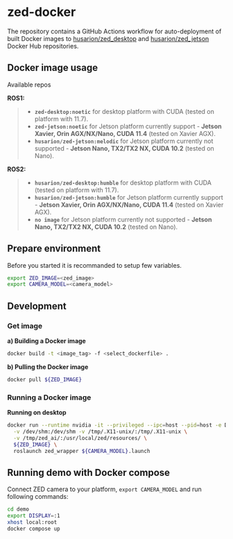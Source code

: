 # zed-docker

The repository contains a GitHub Actions workflow for auto-deployment of built Docker images to [husarion/zed_desktop](https://hub.docker.com/r/husarion/zed-desktop) and [husarion/zed_jetson](https://hub.docker.com/r/husarion/zed-jetson) Docker Hub repositories.

## Docker image usage

Available repos

**ROS1:**
> - **`zed-desktop:noetic`** for desktop platform with CUDA (tested on platform with 11.7).
> - **`zed-jetson:noetic`** for Jetson platform currently support - **Jetson Xavier, Orin AGX/NX/Nano, CUDA 11.4** (tested on Xavier AGX).
> - **`husarion/zed-jetson:melodic`** for Jetson platform currently not supported - **Jetson Nano, TX2/TX2 NX, CUDA 10.2** (tested on Nano).

**ROS2:**
> - **`husarion/zed-desktop:humble`** for desktop platform with CUDA (tested on platform with 11.7).
> - **`husarion/zed-jetson:humble`** for Jetson platform currently support - **Jetson Xavier, Orin AGX/NX/Nano, CUDA 11.4** (tested on Xavier AGX).
> - **`no image`** for Jetson platform currently not supported - **Jetson Nano, TX2/TX2 NX, CUDA 10.2** (tested on Nano).

## Prepare environment

Before you started it is recommanded to setup few variables.

```bash
export ZED_IMAGE=<zed_image>
export CAMERA_MODEL=<camera_model>
```

## Development

### Get image
**a) Building a Docker image**

```bash
docker build -t <image_tag> -f <select_dockerfile> .
```
**b) Pulling the Docker image**

```bash
docker pull ${ZED_IMAGE}
```

### Running a Docker image

**Running on desktop**

```bash
docker run --runtime nvidia -it --privileged --ipc=host --pid=host -e DISPLAY \
  -v /dev/shm:/dev/shm -v /tmp/.X11-unix/:/tmp/.X11-unix \
  -v /tmp/zed_ai/:/usr/local/zed/resources/ \
  ${ZED_IMAGE} \
  roslaunch zed_wrapper ${CAMERA_MODEL}.launch
```

## Running demo with Docker compose

Connect ZED camera to your platform, `export CAMERA_MODEL` and run following commands:

```bash
cd demo
export DISPLAY=:1
xhost local:root
docker compose up
```
